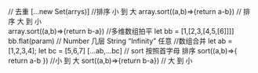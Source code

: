 // 去重
[...new Set(arrys)]
//排序 小 到 大
array.sort((a,b)=>{return a-b})
// 排序 大 到 小  
array.sort((a,b)=>{return b-a}) 
//多维数组拍平
let bb = [1,[2,3,[4,5,[6]]]]
bb.flat(param) // Number 几层  String “Infinity” 任意
//数组合并
let ab =[1,2,3,4]; let bc = [5,6,7]
[...ab,...bc]
// sort 按照首字母 排序 
sort((a,b)=>{ return a-b }) //小 到 大
sort((a,b)=>{return b-a}) // 大 到 小
